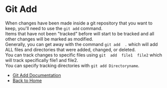 # Git Add
When  changes  have  been  made  inside  a  git  repository  that  you  want  to  keep,  you'll  need  to  use the   `git add` command.  
Items  that  have  not  been  "tracked"  before  will  start  to  be  tracked  and  all  other  changes  will  be  marked  as  modified.  
Generally,  you  can  get  away  with  the  command  `git add  .`  which  will  add  ALL  files  and  directories  that  were  added,  changed,  or  deleted.  
You  can  track  changes  to  specific  files  using  `git  add  file1  file2`  which  will  track  specifically  file1 and file2.  
You  can  specify  tracking  directories  with  `git add Directoryname`.  
- [Git Add Documentation](https://git-smc.com/docs/git-add)  
- [Back to Home](../Readme.md)
